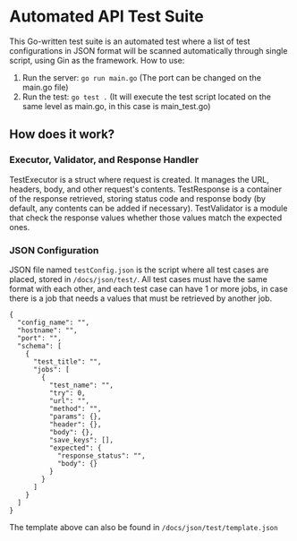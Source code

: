 # Automated API Test Suite
This Go-written test suite is an automated test where a list of test configurations in JSON format will be scanned automatically through single script, using Gin as the framework.
How to use:
  1. Run the server: `go run main.go` (The port can be changed on the main.go file)
  2. Run the test: `go test .` (It will execute the test script located on the same level as main.go, in this case is main_test.go)
## How does it work?
### Executor, Validator, and Response Handler
TestExecutor is a struct where request is created. It manages the URL, headers, body, and other request's contents. TestResponse is a container of the response retrieved, storing status code and response body (by default, any contents can be added if necessary). TestValidator is a module that check the response values whether those values match the expected ones.
### JSON Configuration
JSON file named `testConfig.json` is the script where all test cases are placed, stored in `/docs/json/test/`. All test cases must have the same format with each other, and each test case can have 1 or more jobs, in case there is a job that needs a values that must be retrieved by another job.
```
{
  "config_name": "",
  "hostname": "",
  "port": "",
  "schema": [
    {
      "test_title": "",
      "jobs": [
        {
          "test_name": "",
          "try": 0,
          "url": "",
          "method": "",
          "params": {},
          "header": {},
          "body": {},
          "save_keys": [],
          "expected": {
            "response_status": "",
            "body": {}
          }
        }
      ]
    }
  ]
}
```
The template above can also be found in `/docs/json/test/template.json`
